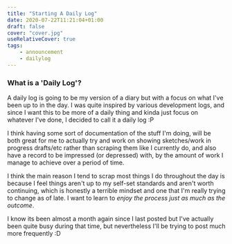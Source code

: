 ```yaml
---
title: "Starting A Daily Log"
date: 2020-07-22T11:21:04+01:00
draft: false
cover: "cover.jpg"
useRelativeCover: true
tags: 
    - announcement
    - dailylog
---
```


### What is a 'Daily Log'?

A daily log is going to be my version of a diary but with a focus on what I've been up to in the day. I was quite inspired by various development logs, and since I want this to be more of a daily thing and kinda just focus on whatever I've done, I decided to call it a daily log :P

I think having some sort of documentation of the stuff I'm doing, will be both great for me to actually try and work on showing sketches/work in progress drafts/etc rather than scraping them like I currently do, and also have a record to be impressed (or depressed) with, by the amount of work I manage to achieve over a period of time.

I think the main reason I tend to scrap most things I do throughout the day is because I feel things aren't up to my self-set standards and aren't worth continuing, which is honestly a terrible mindset and one that I'm really trying to change as of late. I want to learn to *enjoy the process just as much as the outcome*.

I know its been almost a month again since I last posted but I've actually been quite busy during that time, but nevertheless I'll be trying to post much more frequently :D